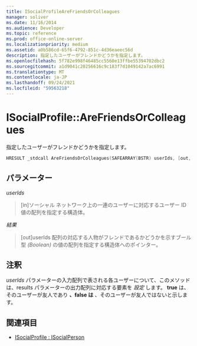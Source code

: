 ```yaml
---
title: ISocialProfileAreFriendsOrColleagues
manager: soliver
ms.date: 11/16/2014
ms.audience: Developer
ms.topic: reference
ms.prod: office-online-server
ms.localizationpriority: medium
ms.assetid: a0b586cd-65f6-4792-851c-4d36eaeec56d
description: 指定したユーザーがフレンドかどうかを指定します。
ms.openlocfilehash: 5f782e998f46485cc5560e13ffbe55394702dbc2
ms.sourcegitcommit: a1d9041c20256616c9c183f7d1049142a7ac6991
ms.translationtype: MT
ms.contentlocale: ja-JP
ms.lasthandoff: 09/24/2021
ms.locfileid: "59563218"
---
```

# <a name="isocialprofilearefriendsorcolleagues"></a>ISocialProfile::AreFriendsOrColleagues

指定したユーザーがフレンドかどうかを指定します。
  
```cpp
HRESULT _stdcall AreFriendsOrColleagues(SAFEARRAY(BSTR) userIds, [out, retval] SAFEARRAY(VARIANT_BOOL)* results);
```

## <a name="parameters"></a>パラメーター

_userIds_
  
> [in]ソーシャル ネットワーク上の一連のユーザーに対応するユーザー ID 値の配列を指定する構造体。
    
_結果_
  
> [out]userIds 配列の対応する人物がフレンドであるかどうかを示すブール型  _(Boolean)_ の値の配列を指定する構造体へのポインター。 
    
## <a name="remarks"></a>注釈

_userIds_ パラメーターの入力配列で表される各ユーザーについて、このメソッドは、results パラメーターの出力配列に対応する要素を _設定_ します。 **true** は、そのユーザーが友人であり **、false は** 、そのユーザーが友人ではないと示します。 
  
## <a name="see-also"></a>関連項目

- [ISocialProfile : ISocialPerson](isocialprofileisocialperson.md)

